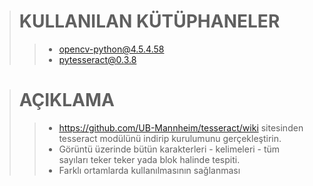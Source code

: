 ># KULLANILAN KÜTÜPHANELER
>>* opencv-python@4.5.4.58
>>* pytesseract@0.3.8

># AÇIKLAMA
>>* https://github.com/UB-Mannheim/tesseract/wiki 
>> sitesinden tesseract modülünü indirip kurulumunu gerçekleştirin.
>>* Görüntü üzerinde bütün karakterleri - kelimeleri - tüm sayıları teker teker yada blok halinde tespiti.
>>* Farklı ortamlarda kullanılmasının sağlanması
